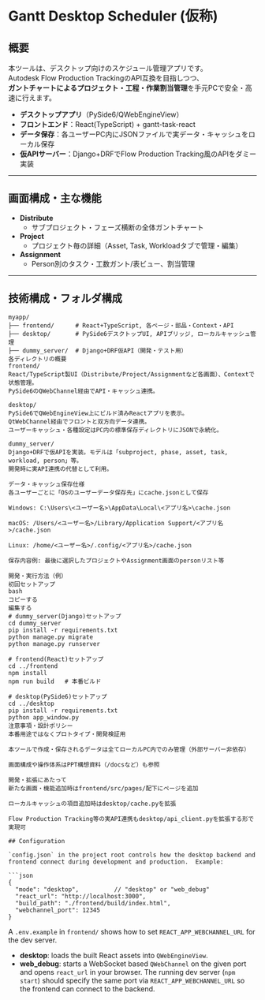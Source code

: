 # Gantt Desktop Scheduler (仮称)

## 概要

本ツールは、デスクトップ向けのスケジュール管理アプリです。  
Autodesk Flow Production TrackingのAPI互換を目指しつつ、  
**ガントチャートによるプロジェクト・工程・作業割当管理**を手元PCで安全・高速に行えます。

- **デスクトップアプリ**（PySide6/QWebEngineView）
- **フロントエンド**：React(TypeScript) + gantt-task-react
- **データ保存**：各ユーザーPC内にJSONファイルで実データ・キャッシュをローカル保存
- **仮APIサーバー**：Django+DRFでFlow Production Tracking風のAPIをダミー実装

---

## 画面構成・主な機能

- **Distribute**
  - サブプロジェクト・フェーズ横断の全体ガントチャート
- **Project**
  - プロジェクト毎の詳細（Asset, Task, Workloadタブで管理・編集）
- **Assignment**
  - Person別のタスク・工数ガント/表ビュー、割当管理

---

## 技術構成・フォルダ構成

```plaintext
myapp/
├── frontend/      # React+TypeScript, 各ページ・部品・Context・API
├── desktop/       # PySide6デスクトップUI, APIブリッジ, ローカルキャッシュ管理
├── dummy_server/  # Django+DRF仮API（開発・テスト用）
各ディレクトリの概要
frontend/
React/TypeScript製UI（Distribute/Project/Assignmentなど各画面）、Contextで状態管理。
PySide6のQWebChannel経由でAPI・キャッシュ連携。

desktop/
PySide6でQWebEngineView上にビルド済みReactアプリを表示。
QtWebChannel経由でフロントと双方向データ連携。
ユーザーキャッシュ・各種設定はPC内の標準保存ディレクトリにJSONで永続化。

dummy_server/
Django+DRFで仮APIを実装。モデルは「subproject, phase, asset, task, workload, person」等。
開発時に実API連携の代替として利用。

データ・キャッシュ保存仕様
各ユーザーごとに「OSのユーザーデータ保存先」にcache.jsonとして保存

Windows: C:\Users\<ユーザー名>\AppData\Local\<アプリ名>\cache.json

macOS: /Users/<ユーザー名>/Library/Application Support/<アプリ名>/cache.json

Linux: /home/<ユーザー名>/.config/<アプリ名>/cache.json

保存内容例: 最後に選択したプロジェクトやAssignment画面のpersonリスト等

開発・実行方法（例）
初回セットアップ
bash
コピーする
編集する
# dummy_server(Django)セットアップ
cd dummy_server
pip install -r requirements.txt
python manage.py migrate
python manage.py runserver

# frontend(React)セットアップ
cd ../frontend
npm install
npm run build   # 本番ビルド

# desktop(PySide6)セットアップ
cd ../desktop
pip install -r requirements.txt
python app_window.py
注意事項・設計ポリシー
本番用途ではなくプロトタイプ・開発検証用

本ツールで作成・保存されるデータは全てローカルPC内でのみ管理（外部サーバー非依存）

画面構成や操作体系はPPT構想資料（/docsなど）も参照

開発・拡張にあたって
新たな画面・機能追加時はfrontend/src/pages/配下にページを追加

ローカルキャッシュの項目追加時はdesktop/cache.pyを拡張

Flow Production Tracking等の実API連携もdesktop/api_client.pyを拡張する形で実現可

## Configuration

`config.json` in the project root controls how the desktop backend and
frontend connect during development and production.  Example:

```json
{
  "mode": "desktop",          // "desktop" or "web_debug"
  "react_url": "http://localhost:3000",
  "build_path": "./frontend/build/index.html",
  "webchannel_port": 12345
}
```

A `.env.example` in `frontend/` shows how to set `REACT_APP_WEBCHANNEL_URL` for
the dev server.

- **desktop**: loads the built React assets into `QWebEngineView`.
- **web_debug**: starts a WebSocket based `QWebChannel` on the given port and
  opens `react_url` in your browser. The running dev server (`npm start`) should
  specify the same port via `REACT_APP_WEBCHANNEL_URL` so the frontend can
  connect to the backend.

